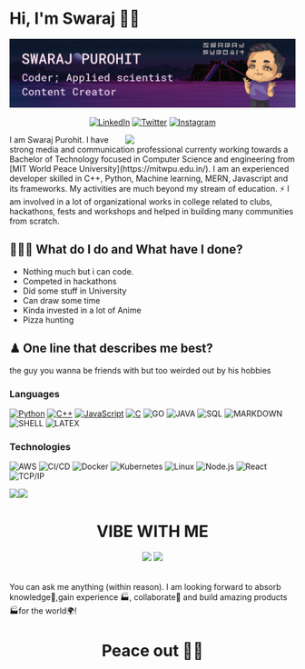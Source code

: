 # Hi, I'm Swaraj 👋🏻

<img src="Artboard 1savvy_head.png" style="zoom:150%;" />

<div align="center">
   <p><a href="https://www.linkedin.com/in/swaraj-purohit-718033194/" target="_blank"><img alt="LinkedIn" src="https://img.shields.io/badge/linkedin-%230077B5.svg?&style=for-the-badge&logo=linkedin&logoColor=white" /></a> 
   <a href="https://twitter.com/swarajpurohit" target="_blank"><img alt="Twitter" src="https://img.shields.io/badge/twitter-%231DA1F2.svg?&style=for-the-badge&logo=twitter&logoColor=white" /></a> 
   <a href="https://www.instagram.com/savvy_the_fatnerd/" target="_blank"><img alt = "Instagram" src="https://img.shields.io/badge/instagram-%23E4405F.svg?&style=for-the-badge&logo=instagram&logoColor=white" /></a>
</p>
</div>
<img width="300px" align=right src="https://memeies.herokuapp.com/">
I am Swaraj Purohit. I have strong media and communication professional currenty working towards a Bachelor of Technology focused in Computer Science and engineering from [MIT World Peace University](https://mitwpu.edu.in/). I am an experienced developer skilled in C++, Python, Machine learning, MERN, Javascript and its frameworks. My activities are much beyond my stream of education. ⚡ I am involved in a lot of organizational works in college related to clubs, hackathons, fests and workshops and helped in building many communities from scratch.

## 👨🏻‍🏫 What do I do and What have I done?
- Nothing much but i can code.
- Competed in hackathons
- Did some stuff in University
- Can draw some time
- Kinda invested in a lot of Anime
- Pizza hunting

## ♟ One line that describes me best?
the guy you wanna be friends with but too weirded out by his hobbies 



### Languages

[![Python](https://img.shields.io/badge/python%20-%2314354C.svg?&style=for-the-badge&logo=python&logoColor=white)](https://github.com/anomius?tab=repositories&q=&type=&language=python)
[![C++](https://img.shields.io/badge/c++%20-%2300599C.svg?&style=for-the-badge&logo=c%2B%2B&ogoColor=white)](https://github.com/anomius?tab=repositories&q=&type=&language=cpp)
[![JavaScript](https://img.shields.io/badge/javascript%20-%23323330.svg?&style=for-the-badge&logo=javascript&logoColor=%23F7DF1E)](https://github.com/anomius?tab=repositories&q=&type=&language=javascript)
[![C](https://img.shields.io/badge/c%20-%2300599C.svg?&style=for-the-badge&logo=c&logoColor=white)](https://github.com/anomius?tab=repositories&q=&type=&language=c)
![GO](https://img.shields.io/badge/go-%2300ADD8.svg?&style=for-the-badge&logo=go&logoColor=white)
![JAVA](https://img.shields.io/badge/java-%23ED8B00.svg?&style=for-the-badge&logo=java&logoColor=white)
![SQL](https://img.shields.io/badge/mysql-%2300f.svg?&style=for-the-badge&logo=mysql&logoColor=white)
![MARKDOWN](https://img.shields.io/badge/markdown-%23000000.svg?&style=for-the-badge&logo=markdown&logoColor=white)
![SHELL](https://img.shields.io/badge/shell_script%20-%23121011.svg?&style=for-the-badge&logo=gnu-bash&logoColor=white)
![LATEX](https://img.shields.io/badge/latex%20-%23008080.svg?&style=for-the-badge&logo=latex&logoColor=white)



### Technologies

![AWS](https://img.shields.io/badge/-AWS-000?&logo=Amazon-AWS&logoColor=FF9900)
![CI/CD](https://img.shields.io/badge/-CI%2FCD-000?&logo=CircleCI&logoColor=888)
![Docker](https://img.shields.io/badge/-Docker-000?&logo=Docker)
![Kubernetes](https://img.shields.io/badge/-Kubernetes-000?&logo=Kubernetes)
![Linux](https://img.shields.io/badge/-Linux-000?&logo=Linux&logoColor=FCC624)
![Node.js](https://img.shields.io/badge/-Node.js-000?&logo=node.js)
![React](https://img.shields.io/badge/-React-000?&logo=React)
![TCP/IP](https://img.shields.io/badge/-TCP%2FIP-000?&logo=Cisco)

<a href="https://www.swarajpurohit.me/"><img height="137px" src="https://github-readme-stats.vercel.app/api?username=anomius&hide_title=true&hide_border=true&show_icons=true&include_all_commits=true&count_private=true&line_height=21&theme=synthwave" /><img height="137px" src="https://github-readme-stats.vercel.app/api/top-langs/?username=anomius&hide=html&hide_title=true&hide_border=true&layout=compact&langs_count=7&theme=synthwave" /></a>




<h1 align= center> VIBE WITH ME</h1>
<div align= center style:" display: grid; grid-template-columns: 1fr 1fr; grid-gap: 70px ">
<a herf="https://twitter.com/swarajpurohit" target="_top">
<img height="340px" class="grid-child purple" src="https://github-readme-twitter.gazf.vercel.app/api?id=swarajpurohit&show_reply=off" /></a>
<a herf="https://spotify-github-profile.vercel.app/api/view?uid=31zxgih52pzczqo7zks6p2z2ebgm&redirect=true" target="_top">
<img height="340px" class="grid-child green" src="https://spotify-github-profile.vercel.app/api/view?uid=31zxgih52pzczqo7zks6p2z2ebgm&cover_image=true&theme=default"/></a>
</div>

<br>
<br>
You can ask me anything (within reason). I am looking forward to absorb knowledge🧠,gain experience 🏭, collaborate🤝 and build amazing products 🏭for the world🌍!

<h1 align= center>Peace out ✌🏻</h1>

